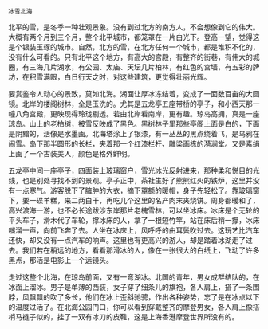     冰雪北海 

   北平的雪，是冬季一种壮观景象。没有到过北方的南方人，不会想像到它的伟大。大概有两个月到三个月，整个北平城市，都笼罩在一片白光下。登高一望，觉得这是个银装玉琢的城市。自然，北方的雪，在北方任何一个城市，都是堆积不化的，没有什么可看的。只有北平这个地方，有高大的宫殿，有整齐的街巷，有伟大的城圈，有三海几片湖水，有公园、太庙、天坛几片柏林，有红色的宫墙，有五彩的牌坊，在积雪满眼，白日行天之时，对这些建筑，更觉得壮丽光辉。

   要赏鉴令人动心的景致，莫如北海。湖面让厚冰冻结着，变成了一面数百亩的大圆镜。北岸的楼阁树林，全是玉洗的。尤其是五龙亭五座带桥的亭子，和小西天那一幢八角宫殿，更映现得玲珑剔透。若由北岸看南岸，更有趣。琼岛高拥，真是一座琼岛。山上的老柏树，被雪反映成了黑色。黑树林子里那些亭阁上面是白的，下面是阴黯的，活像是水墨画。北海塔涂上了银漆，有一丛丛的黑点绕着飞，是乌鸦在闹雪。岛下那半圆形的长栏，夹着那一个红漆栏杆、雕梁画栋的漪澜堂。又是素绢上画了一个古装美人，颜色是格外鲜明。

   五龙亭中间一座亭子，四面装上玻璃窗户，雪光冰光反射进来，那种柔和悦目的光线，也是别处寻找不到的景观。亭子正中，茶社生好了熊熊红火的铁炉，这里并没有一点寒气。游客脱下了臃肿的大衣，摘下罩额的暖帽，身子先轻松了。靠玻璃窗下，要一碟羊糕，来二两白干，再吃几个这里的名产肉末夹烧饼。周身都暖和了，高兴渡海一游，也不必长途跋涉东岸那片老槐雪林，可以坐冰床。冰床是个无轮的平头车子，滑木代了车轮，撑冰床的人，拿了一根短竹竿，站在床后稍一撑，冰床嗤溜一声，向前飞奔了去。人坐在冰床上，风呼呼的由耳鬓吹过去。这玩艺比汽车还快，却又没有一点汽车的响声。这里也有更高兴的游人，却是踏着冰湖走了过去。我们若在稍远的地方，看看那滑冰的人，像在一张很大的白纸上，飞动了许多黑点，那活是电影上一个远镜头。

   走过这整个北海，在琼岛前面，又有一弯湖冰。北国的青年，男女成群结队的，在冰面上溜冰。男子是单薄的西装，女子穿了细条儿的旗袍，各人肩上，搭了一条围脖，风飘飘的吹了多长，他们在冰上歪斜驰骋，作出各种姿势，忘了是在冰点以下的温度过活了。在北海公园门口，你可以看到穿戴整齐的摩登男女，各人肩上像搭梢马裢子似的，挂了一双有冰刀的皮鞋，这是上海香港摩登世界所没有的。

